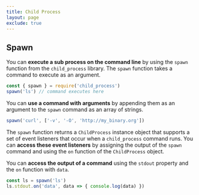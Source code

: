 ```yaml
---
title: Child Process
layout: page
exclude: true
---
```


## Spawn

You can **execute a sub process on the command line** by using the `spawn` function from the `child_process` library. The `spawn` function takes a command to execute as an argument.
```js
const { spawn } = require('child_process')
spawn('ls') // command executes here
```

You can **use a command with arguments** by appending them as an argument to the `spawn` command as an array of strings.
```js
spawn('curl', ['-v', '-O', 'http://my_binary.org'])
```

The `spawn` function returns a `ChildProcess` instance object that supports a set of event listeners that occur when a `child_process` command runs. You can **access these event listeners** by assigning the output of the `spawn` command and using the `on` function of the `ChildProcess` object.

You can **access the output of a command** using the `stdout` property and the `on` function with `data`.
```js
const ls = spawn('ls')
ls.stdout.on('data', data => { console.log(data) })
```
<!--stackedit_data:
eyJoaXN0b3J5IjpbLTE5MTQ0Mzk0MzEsLTExODM5MTcyODZdfQ
==
-->